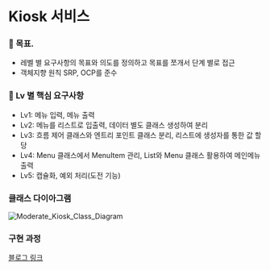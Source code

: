 # Kiosk 서비스


### 📌 목표.
- 레벨 별 요구사항의 목표와 의도를 정의하고 목표를 쪼개서 단계 별로 접근
- 객체지향 원칙 SRP, OCP를 준수

### 📌 Lv 별 핵심 요구사항
- Lv1: 메뉴 입력, 메뉴 출력
- Lv2: 메뉴를 리스트로 입출력, 데이터 별도 클래스 생성하여 분리
- Lv3: 흐름 제어 클래스와 엔트리 포인트 클래스 분리, 리스트에 생성자를 통한 값 할당
- Lv4: Menu 클래스에서 MenuItem 관리, List와 Menu 클래스 활용하여 메인메뉴 출력
- Lv5: 캡슐화, 예외 처리(도전 기능)

### 클래스 다이아그램
![Moderate_Kiosk_Class_Diagram](https://github.com/user-attachments/assets/d8b3b979-cc04-44e9-aaa1-497d8b68730f)




### 구현 과정
[블로그 링크](https://velog.io/@shinwoo5676/Sparta-%EB%82%B4%EC%9D%BC%EB%B0%B0%EC%9B%80%EC%BA%A0%ED%94%84-%ED%82%A4%EC%98%A4%EC%8A%A4%ED%81%AC-%EB%A7%8C%EB%93%A4%EA%B8%B0)
